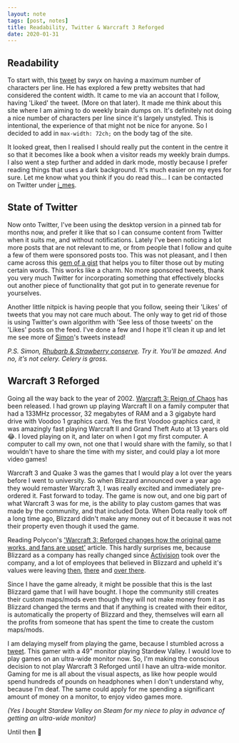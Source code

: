 ```yaml
---
layout: note
tags: [post, notes]
title: Readability, Twitter & Warcraft 3 Reforged
date: 2020-01-31
---
```


## Readability

To start with, this [tweet](https://twitter.com/swyx/status/1222768044767727619) by swyx on having a maximum number of characters per line. He has explored a few pretty websites that had considered the content width. It came to me via an account that I follow, having 'Liked' the tweet. (More on that later). It made me think about this site where I am aiming to do weekly brain dumps on. It's definitely not doing a nice number of characters per line since it's largely unstyled. This is intentional, the experience of that might not be nice for anyone. So I decided to add in `max-width: 72ch;` on the body tag of the site. 

It looked great, then I realised I should really put the content in the centre it so that it becomes like a book when a visitor reads my weekly brain dumps. I also went a step further and added in dark mode, mostly because I prefer reading things that uses a dark background. It's much easier on my eyes for sure. Let me know what you think if you do read this… I can be contacted on Twitter under [j_mes](https://twitter.com/j_mes).

## State of Twitter

Now onto Twitter, I've been using the desktop version in a pinned tab for months now, and prefer it like that so I can consume content from Twitter when it suits me, and without notifications. Lately I've been noticing a lot more posts that are not relevant to me, or from people that I follow and quite a few of them were sponsored posts too. This was not pleasant, and I then came across this [gem of a gist](https://gist.github.com/IanColdwater/88b3341a7c4c0cf71c73ac56f9bd36ec) that helps you to filter those out by muting certain words. This works like a charm. No more sponsored tweets, thank you very much Twitter for incorporating something that effectively blocks out another piece of functionality that got put in to generate revenue for yourselves.

Another little nitpick is having people that you follow, seeing their 'Likes' of tweets that you may not care much about. The only way to get rid of those is using Twitter's own algorithm with 'See less of those tweets' on the 'Likes' posts on the feed. I've done a few and I hope it'll clean it up and let me see more of [Simon](https://twitter.com/simonleggsays)'s tweets instead! 

*P.S. Simon, [Rhubarb & Strawberry conserve](https://www.bonnemaman.co.uk/products/conserves/rhubarb-and-strawberry-conserve). Try it. You'll be amazed. And no, it's not celery. Celery is gross.*

## Warcraft 3 Reforged

Going all the way back to the year of 2002. [Warcraft 3: Reign of Chaos](https://en.wikipedia.org/wiki/Warcraft_III:_Reign_of_Chaos) has been released. I had grown up playing Warcraft II on a family computer that had a 133MHz processor, 32 megabytes of RAM and a 3 gigabyte hard drive with Voodoo 1 graphics card. Yes the first Voodoo graphics card, it was amazingly fast playing Warcraft II and Grand Theft Auto at 13 years old 😂. I loved playing on it, and later on when I got my first computer. A computer to call my own, not one that I would share with the family, so that I wouldn't have to share the time with my sister, and could play a lot more video games!

Warcraft 3 and Quake 3 was the games that I would play a lot over the years before I went to university. So when Blizzard announced over a year ago they would remaster Warcraft 3, I was really excited and immediately pre-ordered it. Fast forward to today. The game is now out, and one big part of what Warcraft 3 was for me, is the ability to play custom games that was made by the community, and that included Dota. When Dota really took off a long time ago, Blizzard didn't make any money out of it because it was not their property even though it used the game.

Reading Polycon's ['Warcraft 3: Reforged changes how the original game works, and fans are upset'](https://www.polygon.com/2020/1/29/21113975/warcraft-3-reforged-downgrade-launch-issues-fan-response-cutscenes-performance-custom-games-dota) article. This hardly surprises me, because Blizzard as a company has really changed since [Activision](https://en.wikipedia.org/wiki/Activision_Blizzard) took over the company, and a lot of employees that believed in Blizzard and upheld it's values were leaving [then](https://www.engadget.com/2013/11/27/ghostcrawler-to-leave-blizzard-entertainment/), [there](https://screenrant.com/blizzard-co-founder-leaves-company-three-decades/) and [over there](https://www.thegamer.com/blizzards-staff-still-unhappy-high-profile-employees-leaving/). 

Since I have the game already, it might be possible that this is the last Blizzard game that I will have bought. I hope the community still creates their custom maps/mods even though they will not make money from it as Blizzard changed the terms and that if anything is created with their editor, is automatically the property of Blizzard and they, themselves will earn all the profits from someone that has spent the time to create the custom maps/mods.

I am delaying myself from playing the game, because I stumbled across a [tweet](https://twitter.com/PiratessUnluck/status/1221563113419395072). This gamer with a 49" monitor playing Stardew Valley. I would love to play games on an ultra-wide monitor now. So, I'm making the conscious decision to not play Warcraft 3 Reforged until I have an ultra-wide monitor. Gaming for me is all about the visual aspects, as like how people would spend hundreds of pounds on headphones when I don't understand why, because I'm deaf. The same could apply for me spending a significant amount of money on a monitor, to enjoy video games more.

*(Yes I bought Stardew Valley on Steam for my niece to play in advance of getting an ultra-wide monitor)*

Until then 👋
